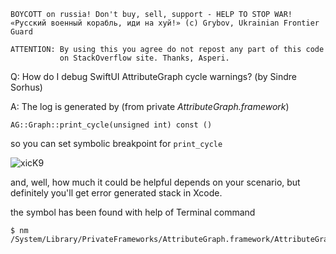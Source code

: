 ```
BOYCOTT on russia! Don't buy, sell, support - HELP TO STOP WAR!
«Русский военный корабль, иди на хуй!» (c) Grybov, Ukrainian Frontier Guard

ATTENTION: By using this you agree do not repost any part of this code
           on StackOverflow site. Thanks, Asperi.
```

Q: How do I debug SwiftUI AttributeGraph cycle warnings? (by Sindre Sorhus)

A: The log is generated by (from private *AttributeGraph.framework*)

```
AG::Graph::print_cycle(unsigned int) const ()
```

so you can set symbolic breakpoint for `print_cycle`

![xicK9](https://user-images.githubusercontent.com/62171579/163404010-704e8025-a512-4249-8805-c598433a8f20.png)


and, well, how much it could be helpful depends on your scenario, but definitely you'll get error generated stack in Xcode.

the symbol has been found with help of Terminal command

```
$ nm /System/Library/PrivateFrameworks/AttributeGraph.framework/AttributeGraph
```
